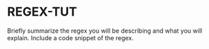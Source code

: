 # REGEX-TUT
Briefly summarize the regex you will be describing and what you will explain. Include a code snippet of the regex.
